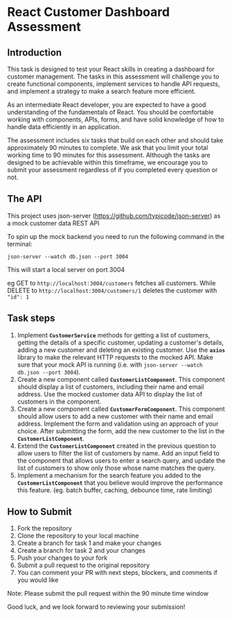 # React Customer Dashboard Assessment

## Introduction

This task is designed to test your React skills in creating a dashboard for customer management. The tasks in this assessment will challenge you to create functional components, implement services to handle API requests, and implement a strategy to make a search feature more efficient.

As an intermediate React developer, you are expected to have a good understanding of the fundamentals of React. You should be comfortable working with components, APIs, forms, and have solid knowledge of how to handle data efficiently in an application.

The assessment includes six tasks that build on each other and should take approximately 90 minutes to complete. We ask that you limit your total working time to 90 minutes for this assessment. Although the tasks are designed to be achievable within this timeframe, we encourage you to submit your assessment regardless of if you completed every question or not.

## The API

This project uses json-server (https://github.com/typicode/json-server) as a mock customer data REST API 

To spin up the mock backend you need to run the following command in the terminal:

`json-server --watch db.json --port 3004`

This will start a local server on port 3004

eg GET to `http://localhost:3004/customers` fetches all customers. While DELETE to `http://localhost:3004/customers/1` deletes the customer with `"id": 1`

## Task steps

1. Implement **`CustomerService`** methods for getting a list of customers, getting the details of a specific customer, updating a customer's details, adding a new customer and deleting an existing customer. Use the **`axios`** library to make the relevant HTTP requests to the mocked API. Make sure that your mock API is running (i.e. with `json-server --watch db.json --port 3004`).
2. Create a new component called **`CustomerListComponent`**. This component should display a list of customers, including their name and email address. Use the mocked customer data API to display the list of customers in the component.
3. Create a new component called **`CustomerFormComponent`**. This component should allow users to add a new customer with their name and email address. Implement the form and validation using an approach of your choice. After submitting the form, add the new customer to the list in the **`CustomerListComponent`**.
4. Extend the **`CustomerListComponent`** created in the previous question to allow users to filter the list of customers by name. Add an input field to the component that allows users to enter a search query, and update the list of customers to show only those whose name matches the query.
5. Implement a mechanism for the search feature you added to the **`CustomerListComponent`** that you believe would improve the performance this feature. (eg. batch buffer, caching, debounce time, rate limiting)

## How to Submit

1. Fork the repository
2. Clone the repository to your local machine
3. Create a branch for task 1 and make your changes 
4. Create a branch for task 2 and your changes
4. Push your changes to your fork
5. Submit a pull request to the original repository
6. You can comment your PR with next steps, blockers, and comments if you would like

Note: Please submit the pull request within the 90 minute time window

Good luck, and we look forward to reviewing your submission!
